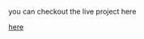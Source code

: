 you can checkout the live project here

<a href="https://github.com/Laxman2546/handDetection15/new/main?filename=README.md">here</a>
